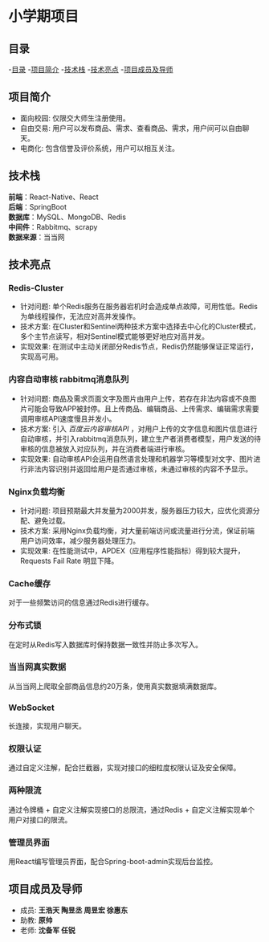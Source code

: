 # 小学期项目

## 目录

-[目录](#目录)
-[项目简介](#项目简介)
-[技术栈](#技术栈)
-[技术亮点](#技术亮点)
-[项目成员及导师](#项目成员及导师)

## 项目简介

* 面向校园: 仅限交大师生注册使用。
* 自由交易: 用户可以发布商品、需求、查看商品、需求，用户间可以自由聊天。
* 电商化: 包含信誉及评价系统，用户可以相互关注。

## 技术栈

**前端**：React-Native、React </br>
**后端**：SpringBoot </br>
**数据库**：MySQL、MongoDB、Redis </br>
**中间件**：Rabbitmq、scrapy </br>
**数据来源**：当当网 </br>

## 技术亮点

### Redis-Cluster

* 针对问题: 单个Redis服务在服务器宕机时会造成单点故障，可用性低。Redis为单线程操作，无法应对高并发操作。
* 技术方案: 在Cluster和Sentinel两种技术方案中选择去中心化的Cluster模式，多个主节点读写，相对Sentinel模式能够更好地应对高并发。
* 实现效果: 在测试中主动关闭部分Redis节点，Redis仍然能够保证正常运行，实现高可用。

### 内容自动审核 rabbitmq消息队列

* 针对问题: 商品及需求页面文字及图片由用户上传，若存在非法内容或不良图片可能会导致APP被封停。且上传商品、编辑商品、上传需求、编辑需求需要调用审核API速度慢且并发小。
* 技术方案: 引入 _百度云内容审核API_ ，对用户上传的文字信息和图片信息进行自动审核，并引入rabbitmq消息队列，建立生产者消费者模型，用户发送的待审核的信息被放入对应队列，并在消费者端进行审核。
* 实现效果: 自动审核API会运用自然语言处理和机器学习等模型对文字、图片进行非法内容识别并返回给用户是否通过审核，未通过审核的内容不予显示。

### Nginx负载均衡

* 针对问题: 项目预期最大并发量为2000并发，服务器压力较大，应优化资源分配、避免过载。
* 技术方案: 采用Nginx负载均衡，对大量前端访问或流量进行分流，保证前端用户访问效率，减少服务器处理压力。
* 实现效果: 在性能测试中，APDEX（应用程序性能指标）得到较大提升，Requests Fail Rate 明显下降。

### Cache缓存

对于一些频繁访问的信息通过Redis进行缓存。

### 分布式锁

在定时从Redis写入数据库时保持数据一致性并防止多次写入。

### 当当网真实数据

从当当网上爬取全部商品信息约20万条，使用真实数据填满数据库。

### WebSocket

长连接，实现用户聊天。

### 权限认证

通过自定义注解，配合拦截器，实现对接口的细粒度权限认证及安全保障。

### 两种限流

通过令牌桶 + 自定义注解实现接口的总限流，通过Redis + 自定义注解实现单个用户对接口的限流。

### 管理员界面

用React编写管理员界面，配合Spring-boot-admin实现后台监控。

## 项目成员及导师

* 成员: **王浩天 陶昱丞 周昱宏 徐惠东**
* 助教: **原帅**
* 老师: **沈备军 任锐**
